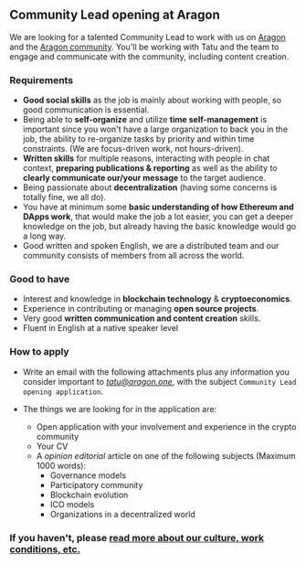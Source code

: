 ## Community Lead opening at Aragon

We are looking for a talented Community Lead to work with us on [Aragon](https://aragon.one) and the [Aragon community](https://aragon.chat). You'll be working with Tatu and the team to engage and communicate with the community, including content creation.

### Requirements

- **Good social skills** as the job is mainly about working with people, so good communication is essential.
- Being able to **self-organize** and utilize **time self-management** is important since you won't have a large organization to back you in the job, the ability to re-organize tasks by priority and within time constraints. (We are focus-driven work, not hours-driven).
- **Written skills** for multiple reasons, interacting with people in chat context, **preparing publications & reporting** as well as the ability to **clearly communicate our/your message** to the target audience.
- Being passionate about **decentralization** (having some concerns is totally fine, we all do).
- You have at minimum some **basic understanding of how Ethereum and DApps work**, that would make the job a lot easier, you can get a deeper knowledge on the job, but already having the basic knowledge would go a long way.
- Good written and spoken English, we are a distributed team and our community consists of members from all across the world.

### Good to have

- Interest and knowledge in **blockchain technology** & **cryptoeconomics**.
- Experience in contributing or managing **open source projects**.
- Very good **written communication and content creation** skills.
- Fluent in English at a native speaker level

### How to apply

- Write an email with the following attachments plus any information you consider important to *tatu@aragon.one*, with the subject `Community Lead opening application`.

- The things we are looking for in the application are:

  - Open application with your involvement and experience in the crypto community
  - Your CV
  - A _opinion editorial_ article on one of the following subjects (Maximum 1000 words):
    - Governance models
    - Participatory community
    - Blockchain evolution
    - ICO models
    - Organizations in a decentralized world
    
### If you haven't, please [read more about our culture, work conditions, etc.](/README.md)

